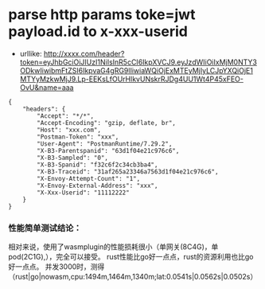 # parse http params toke=jwt payload.id to x-xxx-userid
- urllike: http://xxxx.com/header?token=eyJhbGciOiJIUzI1NiIsInR5cCI6IkpXVCJ9.eyJzdWIiOiIxMjM0NTY3ODkwIiwibmFtZSI6IkpvaG4gRG9lIiwiaWQiOjExMTEyMjIyLCJpYXQiOjE1MTYyMzkwMjJ9.Lp-EEKsLfOUrHlkvUNskrRJDg4UU1Wt4P45xFEO-OvU&name=aaa
```
{
    "headers": {
        "Accept": "*/*",
        "Accept-Encoding": "gzip, deflate, br",
        "Host": "xxx.com",
        "Postman-Token": "xxx",
        "User-Agent": "PostmanRuntime/7.29.2",
        "X-B3-Parentspanid": "63d1f04e21c976c6",
        "X-B3-Sampled": "0",
        "X-B3-Spanid": "f32c6f2c34cb3ba4",
        "X-B3-Traceid": "31af265a23346a7563d1f04e21c976c6",
        "X-Envoy-Attempt-Count": "1",
        "X-Envoy-External-Address": "xxx",
        "X-Xxx-Userid": "11112222"
    }
}
```
### 性能简单测试结论：
相对来说，使用了wasmplugin的性能损耗很小（单网关(8C4G)，单pod(2C1G),），完全可以接受。
rust性能比go好一点点，rust的资源利用也比go好一点点。
并发3000时，测得（rust|go|nowasm,cpu:1494m,1464m,1340m;lat:0.0541s|0.0562s|0.0502s）
